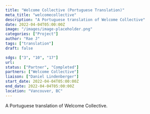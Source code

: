 ```yaml
---
title: "Welcome Collective (Portuguese Translation)"
meta_title: "welcomecollective"
description: "A Portuguese translation of Welcome Collective"
date: 2022-04-04T05:00:00Z
image: "/images/image-placeholder.png"
categories: ["Project"]
author: "Rae J"
tags: ["translation"]
draft: false

sdgs: ["3", "10", "17"]
url: 
status: ["Partner", "Completed"]
partners: ["Welcome Collective"]
liaison: ["Daniel Lindenberger"]
start_date: 2022-04-04T05:00:00Z
end_date: 2022-04-04T05:00:00Z
location: "Vancouver, BC"
---
```


A Portuguese translation of Welcome Collective. 
